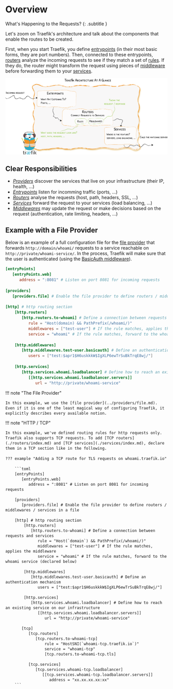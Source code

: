 # Overview

What's Happening to the Requests?
{: .subtitle }

Let's zoom on Traefik's architecture and talk about the components that enable the routes to be created.

First, when you start Traefik, you define [entrypoints](../entrypoints) (in their most basic forms, they are port numbers).
Then, connected to these entrypoints, [routers](../routers) analyze the incoming requests to see if they match a set of [rules](../routers#rule).
If they do, the router might transform the request using pieces of [middleware](../middlewares/overview.md) before forwarding them to your [services](./services/index.md).

![Architecture](../assets/img/architecture-overview.png)

## Clear Responsibilities

- [_Providers_](../providers/overview.md) discover the services that live on your infrastructure (their IP, health, ...)
- [_Entrypoints_](./entrypoints.md) listen for incomming traffic (ports, ...)
- [_Routers_](./routers/index.md) analyse the requests (host, path, headers, SSL, ...)
- [_Services_](./services/index.md) forward the request to your services (load balancing, ...)
- [_Middlewares_](../middlewares/overview.md) may update the request or make decisions based on the request (authentication, rate limiting, headers, ...)

## Example with a File Provider

Below is an example of a full configuration file for the [file provider](../providers/file.md) that forwards `http://domain/whoami/` requests to a service reachable on `http://private/whoami-service/`.
In the process, Traefik will make sure that the user is authenticated (using the [BasicAuth middleware](../middlewares/basicauth.md)).

```toml
[entryPoints]
   [entryPoints.web]
      address = ":8081" # Listen on port 8081 for incoming requests

[providers]
   [providers.file] # Enable the file provider to define routers / middlewares / services in a file

[http] # http routing section
    [http.routers]
       [http.routers.to-whoami] # Define a connection between requests and services
          rule = "Host(domain) && PathPrefix(/whoami/)"
          middlewares = ["test-user"] # If the rule matches, applies the middleware
          service = "whoami" # If the rule matches, forward to the whoami service (declared below)

    [http.middlewares]
       [http.middlewares.test-user.basicauth] # Define an authentication mechanism
          users = ["test:$apr1$H6uskkkW$IgXLP6ewTrSuBkTrqE8wj/"]

    [http.services]
       [http.services.whoami.loadbalancer] # Define how to reach an existing service on our infrastructure
          [[http.services.whoami.loadbalancer.servers]]
             url = "http://private/whoami-service"
```

!!! note "The File Provider"

    In this example, we use the [file provider](../providers/file.md).
    Even if it is one of the least magical way of configuring Traefik, it explicitly describes every available notion.

!!! note "HTTP / TCP"

    In this example, we've defined routing rules for http requests only.
    Traefik also supports TCP requests. To add [TCP routers](./routers/index.md) and [TCP services](./services/index.md), declare them in a TCP section like in the following.

    ??? example "Adding a TCP route for TLS requests on whoami.traefik.io"

        ```toml
        [entryPoints]
           [entryPoints.web]
              address = ":8081" # Listen on port 8081 for incoming requests

        [providers]
           [providers.file] # Enable the file provider to define routers / middlewares / services in a file

        [http] # http routing section
            [http.routers]
               [http.routers.to-whoami] # Define a connection between requests and services
                  rule = "Host(`domain`) && PathPrefix(/whoami/)"
                  middlewares = ["test-user"] # If the rule matches, applies the middleware
                  service = "whoami" # If the rule matches, forward to the whoami service (declared below)

            [http.middlewares]
               [http.middlewares.test-user.basicauth] # Define an authentication mechanism
                  users = ["test:$apr1$H6uskkkW$IgXLP6ewTrSuBkTrqE8wj/"]

            [http.services]
               [http.services.whoami.loadbalancer] # Define how to reach an existing service on our infrastructure
                  [[http.services.whoami.loadbalancer.servers]]
                     url = "http://private/whoami-service"

           [tcp]
              [tcp.routers]
                 [tcp.routers.to-whoami-tcp]
                     rule = "HostSNI(`whoami-tcp.traefik.io`)"
                     service = "whoami-tcp"
                     [tcp.routers.to-whoami-tcp.tls]

              [tcp.services]
                 [tcp.services.whoami-tcp.loadbalancer]
                    [[tcp.services.whoami-tcp.loadbalancer.servers]]
                       address = "xx.xx.xx.xx:xx"
        ```
